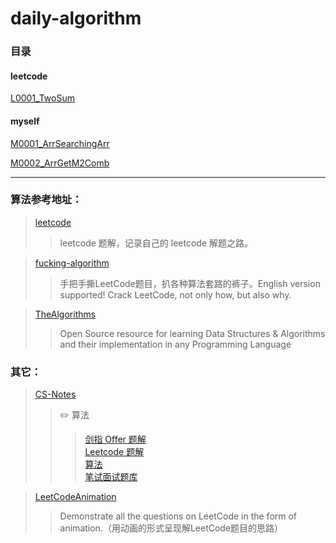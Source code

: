 <!--
 * @Date        : 2020-05-02 20:11:02
 * @LastEditors : anlzou
 * @Github      : https://github.com/anlzou
 * @LastEditTime: 2020-05-02 23:09:40
 * @FilePath    : \algorithm\README.md
 * @Describe    : 
 -->
# daily-algorithm

### 目录

#### leetcode  
[L0001_TwoSum](./problems/L0001_TwoSum.md)

#### myself
[M0001_ArrSearchingArr](./problems/M0001_ArrSearchingArr.md)

[M0002_ArrGetM2Comb](./problems/M0002_ArrGetM2Comb.md)

--------------
### 算法参考地址：
>[leetcode](https://github.com/azl397985856/leetcode)
>>leetcode 题解，记录自己的 leetcode 解题之路。

>[fucking-algorithm](https://github.com/labuladong/fucking-algorithm)
>>手把手撕LeetCode题目，扒各种算法套路的裤子。English version supported! Crack LeetCode, not only how, but also why.

>[TheAlgorithms](https://github.com/TheAlgorithms)
>>Open Source resource for learning Data Structures & Algorithms and their implementation in any Programming Language

### 其它：
>[CS-Notes](https://github.com/CyC2018/CS-Notes/blob/master/notes/Leetcode%20%E9%A2%98%E8%A7%A3%20-%20%E7%9B%AE%E5%BD%95.md)
>>  ✏️ 算法
>>>[剑指 Offer 题解](https://github.com/CyC2018/CS-Notes/blob/master/notes/%E5%89%91%E6%8C%87%20Offer%20%E9%A2%98%E8%A7%A3%20-%20%E7%9B%AE%E5%BD%95.md)     
>>>[Leetcode 题解](https://github.com/CyC2018/CS-Notes/blob/master/notes/Leetcode%20%E9%A2%98%E8%A7%A3%20-%20%E7%9B%AE%E5%BD%95.md)     
>>[算法](https://github.com/CyC2018/CS-Notes/blob/master/notes/%E7%AE%97%E6%B3%95%20-%20%E7%9B%AE%E5%BD%95.md)      
>>[笔试面试题库](https://www.nowcoder.com/contestRoom?from=cyc_github)

>[LeetCodeAnimation](https://github.com/MisterBooo/LeetCodeAnimation)
>>Demonstrate all the questions on LeetCode in the form of animation.（用动画的形式呈现解LeetCode题目的思路）